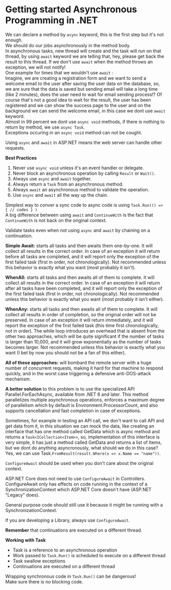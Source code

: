 # Getting started Asynchronous Programming in .NET

We can declare a method by `async` keyword, this is the first step but it's not enough.  
We should do our jobs asynchronously in the method body.  
In asynchronous tasks, new thread will create and the task will run on that thread, by using `await` keyword we are telling that, hey, please get back the result to this thread. If we don't use `await` when the method throws an exception, we will not notify!  
One example for times that we wouldn't use `await` :  
Imagine, we are creating a registration form and we want to send a welcome email to the user after saving the user data on the database, so, we are sure that the data is saved but sending email will take a long time (like 2 minutes), does the user need to wait for email sending process!? Of course that's not a good idea to wait for the result, the user has been registered and we can show the success page to the user and on the background we can send the welcome email, in this case we dont use `await` keyword.  
Almost in 99 percent we dont use `async void` methods, if there is nothing to return by method, we use `async Task`.  
Exceptions occuring in an `async void` method can not be cought.  

Using `async` and `await` in ASP.NET means the web server can handle other requests.  

**Best Practices**
1. Never use `async void` unless it's an event handler or delegate.
2. Never block an asynchronous operation by calling `Result` or `Wait()`.
3. Always use `async` and `await` together.
4. Always return a `Task` from an asynchronous method.
5. Always `await` an asynchronous method to validate the operation.
6. Use `async` and `await` all the way up the chain.

Simplest way to conver a sync code to async code is using `Task.Run(() => { // codes } )`  
A big difference between using `await` and `ContinueWith` is the fact that `ContinueWith` is not back on the original context.  

Validate tasks even when not using `async` and `await` by chaining on a continuation.  


**Simple Await:** starts all tasks and then awaits them one-by-one. It will collect all results in the correct order. In case of an exception it will return before all tasks are completed, and it will report only the exception of the first failed task (first in order, not chronologically).
Not recommended unless this behavior is exactly what you want (most probably it isn't).  

**WhenAll:** starts all tasks and then awaits all of them to complete. It will collect all results in the correct order. In case of an exception it will return after all tasks have been completed, and it will report only the exception of the first failed task (first in order, not chronologically).
Not recommended unless this behavior is exactly what you want (most probably it isn't either).  

**WhenAny:** starts all tasks and then awaits all of them to complete. It will collect all results in order of completion, so the original order will not be preserved. In case of an exception it will return immediately, and it will report the exception of the first failed task (this time first chronologically, not in order). The while loop introduces an overhead that is absent from the other two approaches, which will be quite significant if the number of tasks is larger than 10,000, and it will grow exponentially as the number of tasks becomes larger.
Not recommended unless this behavior is exactly what you want (I bet by now you should not be a fan of this either).  

**All of these approaches:** will bombard the remote server with a huge number of concurrent requests, making it hard for that machine to respond quickly, and in the worst case triggering a defensive anti-DOS-attack mechanism.  

**A better solution** to this problem is to use the specialized API Parallel.ForEachAsync, available from .NET 6 and later. This method parallelizes multiple asynchronous operations, enforces a maximum degree of parallelism which by default is Environment.ProcessorCount, and also supports cancellation and fast completion in case of exceptions.  

Sometimes, for example in testing an API call, we don't want to call API and get data from it, in this situation we can mock the data, like creating an interface that has one method called GetData which is async method and returns a `Task<ICollection<Item>>`, so, implementation of this interface is very simple, it has just a method called GetData and returns a list of Items, but we dont do anything asyncronously, what should we do in this case? Yes, we can use Task.`FromResult(result.Where(x => x.Name == "name"))`.  

`ConfigureAwait` should be used when you don't care about the original context.  

ASP.NET Core does not need to use `ConfigureAwait` in Controllers.  
ConfigureAwait only has effects on code running in the context of a SynchronizationContext which ASP.NET Core doesn't have (ASP.NET "Legacy" does).  

General purpose code should still use it because it might be running with a SynchronizationContext.

If you are developing a Library, always use `ConfigureAwait`.  

**Remember** that continuations are executed on a different thread.  

**Working with Task**
- Task is a reference to an asynchronous operation
- Work passed to `Task.Run()` is scheduled to execute on a different thread
- Task swallow exceptions
- Continuations are executed on a different thread

Wrapping synchronous code in `Task.Run()` can be dangerous!  
Make sure there is no blocking code.  

